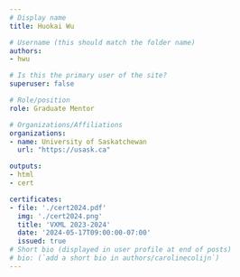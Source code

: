 ```yaml
---
# Display name
title: Huokai Wu

# Username (this should match the folder name)
authors:
- hwu

# Is this the primary user of the site?
superuser: false

# Role/position
role: Graduate Mentor

# Organizations/Affiliations
organizations:
- name: University of Saskatchewan
  url: "https://usask.ca"

outputs:
- html
- cert

certificates:
- file: './cert2024.pdf'
  img: './cert2024.png'
  title: 'VXML 2023-2024'
  date: '2024-05-17T09:00:00-07:00'
  issued: true
# Short bio (displayed in user profile at end of posts)
# bio: (`add a short bio in authors/carolinecolijn`)
---
```

